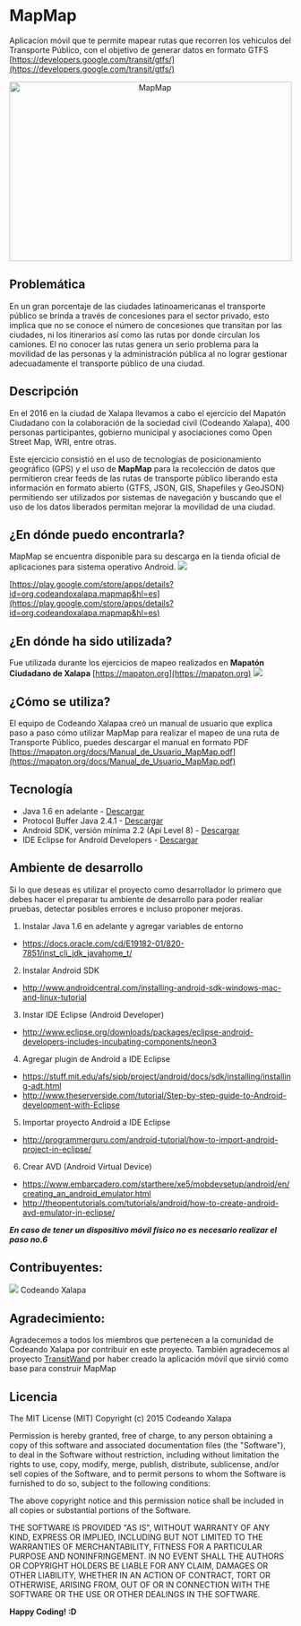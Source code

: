 # MapMap
Aplicacíon móvil que te permite mapear rutas que recorren los vehiculos del Transporte Público, con el objetivo de generar datos en formato GTFS
[https://developers.google.com/transit/gtfs/](https://developers.google.com/transit/gtfs/)
<p align="center">
  <a href="https://mapaton.org" target="_blank"><img src="https://mapaton.org/images/app-mapmap-readme.png" width="100%" height="320px" title="MapMap"/></a>
</p>

## Problemática
En un gran porcentaje de las ciudades latinoamericanas el transporte público se brinda a través de concesiones para el sector privado, esto implica que no se conoce el número de concesiones que transitan por las ciudades, ni los itinerarios así como las rutas por donde circulan los camiones. El no conocer las rutas genera un serio problema para la movilidad de las personas y la administración pública al no lograr gestionar adecuadamente el transporte público de una ciudad.

## Descripción
En el 2016 en la ciudad de Xalapa llevamos a cabo el ejercicio del Mapatón Ciudadano con la colaboración de la sociedad civil (Codeando Xalapa), 400 personas participantes, gobierno municipal y asociaciones como Open Street Map, WRI, entre otras. 

Este ejercicio consistió en el uso de tecnologías de posicionamiento geográfico (GPS) y el uso de <strong>MapMap</strong> para la recolección de datos que permitieron crear feeds de las rutas de transporte público liberando esta información en formato abierto (GTFS, JSON, GIS, Shapefiles y GeoJSON) permitiendo ser utilizados por sistemas de navegación y buscando que el uso de los datos liberados permitan mejorar la movilidad de una ciudad.

## ¿En dónde puedo encontrarla?
MapMap se encuentra disponible para su descarga en la tienda oficial de aplicaciones para sistema operativo Android.
[![](https://mapaton.org/images/google-play-store-readme.png)](https://play.google.com/store/apps/details?id=org.codeandoxalapa.mapmap&hl=es)

[https://play.google.com/store/apps/details?id=org.codeandoxalapa.mapmap&hl=es](https://play.google.com/store/apps/details?id=org.codeandoxalapa.mapmap&hl=es)

## ¿En dónde ha sido utilizada?
Fue utilizada durante los ejercicios de mapeo realizados en **Mapatón Ciudadano de Xalapa** [https://mapaton.org](https://mapaton.org) 
[![](https://mapaton.org/images/logo-readme.png)](https://mapaton.org)

## ¿Cómo se utiliza?
El equipo de Codeando Xalapaa creó un manual de usuario que explica paso a paso cómo utilizar MapMap para realizar el mapeo de una ruta de Transporte Público, puedes descargar el manual en formato PDF
[https://mapaton.org/docs/Manual_de_Usuario_MapMap.pdf](https://mapaton.org/docs/Manual_de_Usuario_MapMap.pdf) 

## Tecnología
* Java 1.6 en adelante - [Descargar](http://www.oracle.com/technetwork/es/java/javase/downloads/index.html)
* Protocol Buffer Java 2.4.1 - [Descargar](https://github.com/google/protobuf/releases/tag/v2.4.1) 
* Android SDK, versión mínima 2.2 (Api Level 8) - [Descargar](https://developer.android.com/studio/index.html)
* IDE Eclipse for Android Developers - [Descargar](http://www.eclipse.org/downloads/packages/eclipse-android-developers-includes-incubating-components/neon3) 

## Ambiente de desarrollo
Si lo que deseas es utilizar el proyecto como desarrollador lo primero que debes hacer el preparar tu ambiente de desarrollo para poder realiar pruebas, detectar posibles errores e incluso proponer mejoras.

1. Instalar Java 1.6 en adelante y agregar variables de entorno
  * https://docs.oracle.com/cd/E19182-01/820-7851/inst_cli_jdk_javahome_t/
2. Instalar Android SDK
  * http://www.androidcentral.com/installing-android-sdk-windows-mac-and-linux-tutorial
3. Instar IDE Eclipse (Android Developer)
  * http://www.eclipse.org/downloads/packages/eclipse-android-developers-includes-incubating-components/neon3
4. Agregar plugin de Android a IDE Eclipse
  * https://stuff.mit.edu/afs/sipb/project/android/docs/sdk/installing/installing-adt.html
  * http://www.theserverside.com/tutorial/Step-by-step-guide-to-Android-development-with-Eclipse
5. Importar proyecto Android a IDE Eclipse
  * http://programmerguru.com/android-tutorial/how-to-import-android-project-in-eclipse/
6. Crear AVD (Android Virtual Device)
  * https://www.embarcadero.com/starthere/xe5/mobdevsetup/android/en/creating_an_android_emulator.html
  * http://theopentutorials.com/tutorials/android/how-to-create-android-avd-emulator-in-eclipse/

_**En caso de tener un dispositivo móvil físico no es necesario realizar el paso no.6**_

## Contribuyentes:
[![](https://mapaton.org/images/small-logo-codeandoxalapa-readme.png)](https://github.com/codeandoxalapa) Codeando Xalapa

## Agradecimiento:
Agradecemos a todos los miembros que pertenecen a la comunidad de Codeando Xalapa por contribuir en este proyecto. También agradecemos al proyecto [TransitWand](https://github.com/conveyal/transit-wand) por haber creado la aplicación móvil que sirvió como base para construir MapMap

## Licencia
The MIT License (MIT)
Copyright (c) 2015 Codeando Xalapa

Permission is hereby granted, free of charge, to any person obtaining a copy of this software and associated documentation files (the "Software"), to deal in the Software without restriction, including without limitation the rights to use, copy, modify, merge, publish, distribute, sublicense, and/or sell copies of the Software, and to permit persons to whom the Software is furnished to do so, subject to the following conditions:

The above copyright notice and this permission notice shall be included in all copies or substantial portions of the Software.

THE SOFTWARE IS PROVIDED "AS IS", WITHOUT WARRANTY OF ANY KIND, EXPRESS OR IMPLIED, INCLUDING BUT NOT LIMITED TO THE WARRANTIES OF MERCHANTABILITY, FITNESS FOR A PARTICULAR PURPOSE AND NONINFRINGEMENT. IN NO EVENT SHALL THE AUTHORS OR COPYRIGHT HOLDERS BE LIABLE FOR ANY CLAIM, DAMAGES OR OTHER LIABILITY, WHETHER IN AN ACTION OF CONTRACT, TORT OR OTHERWISE, ARISING FROM, OUT OF OR IN CONNECTION WITH THE SOFTWARE OR THE USE OR OTHER DEALINGS IN THE SOFTWARE.

**Happy Coding! :D**
